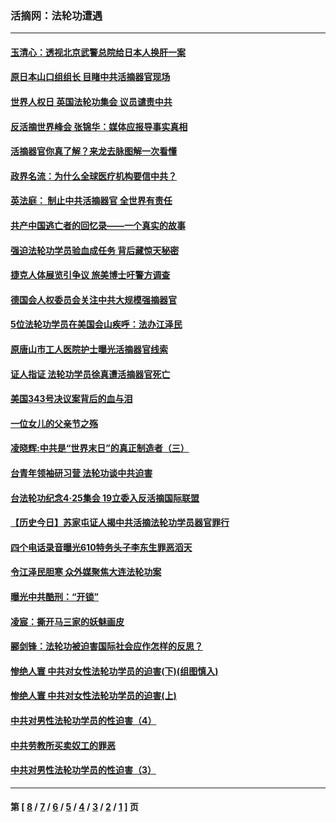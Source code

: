 ### 活摘网：法轮功遭遇
---
#### [玉清心：透视北京武警总院给日本人换肝一案](../../pages/nf5881/n13771978.md?03310430) 
#### [原日本山口组组长 目睹中共活摘器官现场](../../pages/nf5881/n13767360.md?03310430) 
#### [世界人权日 英国法轮功集会 议员谴责中共](../../pages/nf5881/n13431763.md?03310430) 
#### [反活摘世界峰会 张锦华：媒体应报导事实真相](../../pages/nf5881/n13278502.md?03310430) 
#### [活摘器官你真了解？来龙去脉图解一次看懂](../../pages/nf5881/n13013820.md?03310430) 
#### [政界名流：为什么全球医疗机构要信中共？](../../pages/nf5881/n11945479.md?03310430) 
#### [英法庭： 制止中共活摘器官 全世界有责任](../../pages/nf5881/n11330691.md?03310430) 
#### [共产中国逃亡者的回忆录——一个真实的故事](../../pages/nf5881/n10918649.md?03310430) 
#### [强迫法轮功学员验血成任务 背后藏惊天秘密](../../pages/nf5881/n4252384.md?03310430) 
#### [捷克人体展览引争议 旅美博士吁警方调查](../../pages/nf5881/n9429187.md?03310430) 
#### [德国会人权委员会关注中共大规模强摘器官](../../pages/nf5881/n8418950.md?03310430) 
#### [5位法轮功学员在美国会山疾呼：法办江泽民](../../pages/nf5881/n8101519.md?03310430) 
#### [原唐山市工人医院护士曝光活摘器官线索](../../pages/nf5881/n8076384.md?03310430) 
#### [证人指证 法轮功学员徐真遭活摘器官死亡](../../pages/nf5881/n8042467.md?03310430) 
#### [美国343号决议案背后的血与泪](../../pages/nf5881/n8020684.md?03310430) 
#### [一位女儿的父亲节之殇](../../pages/nf5881/n8014122.md?03310430) 
#### [凌晓辉:中共是“世界末日”的真正制造者（三）](../../pages/nf5881/n4210333.md?03310430) 
#### [台青年领袖研习营 法轮功谈中共迫害](../../pages/nf5881/n4141857.md?03310430) 
#### [台法轮功纪念4‧25集会 19立委入反活摘国际联盟](../../pages/nf5881/n4141821.md?03310430) 
#### [【历史今日】苏家屯证人揭中共活摘法轮功学员器官罪行](../../pages/nf5881/n4135912.md?03310430) 
#### [四个电话录音曝光610特务头子李东生罪恶滔天](../../pages/nf5881/n4040060.md?03310430) 
#### [令江泽民胆寒 众外媒聚焦大连法轮功案](../../pages/nf5881/n3932671.md?03310430) 
#### [曝光中共酷刑：“开锁”](../../pages/nf5881/n3889373.md?03310430) 
#### [凌宸：撕开马三家的妖魅画皮](../../pages/nf5881/n3849369.md?03310430) 
#### [郦剑锋：法轮功被迫害国际社会应作怎样的反思？](../../pages/nf5881/n3824560.md?03310430) 
#### [惨绝人寰 中共对女性法轮功学员的迫害(下)(组图慎入)](../../pages/nf5881/n3816285.md?03310430) 
#### [惨绝人寰 中共对女性法轮功学员的迫害(上)](../../pages/nf5881/n3815374.md?03310430) 
#### [中共对男性法轮功学员的性迫害（4）](../../pages/nf5881/n3769144.md?03310430) 
#### [中共劳教所买卖奴工的罪恶](../../pages/nf5881/n3769378.md?03310430) 
#### [中共对男性法轮功学员的性迫害（3）](../../pages/nf5881/n3768231.md?03310430) 

---
#### 第 [ [8](./8.md?03310430) / [7](./7.md?03310430) / [6](./6.md?03310430) / [5](./5.md?03310430) / [4](./4.md?03310430) / [3](./3.md?03310430) / [2](./2.md?03310430) / [1](./1.md?03310430) ] 页
